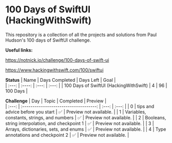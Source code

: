 # 100 Days of SwiftUI (HackingWithSwift)

This repository is a collection of all the projects and solutions from Paul Hudson's 100 days of SwiftUI challenge.

**Useful links:**

https://notnick.io/challenge/100-days-of-swift-ui

https://www.hackingwithswift.com/100/swiftui

**Status**
| Name                              | Days Completed | Days Left | Goal     |      
| :---:                             | :----:         | :---:     | :---:    |
| 100 Days of SwiftUI (HackingWithSwift) | 4              | 96       | 100 Days |

**Challenge**
| Day | Topic                              | Completed | Preview                |      
| :---: | :------------------------------------: | :---:     | :---:                  |
| 0   | tips and advice before you start | ✅       | Preview not available. |
| 1   | Variables, constants, strings, and numbers | ✅       | Preview not available. |
| 2   | Booleans, string interpolation, and checkpoint 1 | ✅       | Preview not available. |
| 3   | Arrays, dictionaries, sets, and enums | ✅       | Preview not available. |
| 4   | Type annotations and checkpoint 2 | ✅       | Preview not available. |